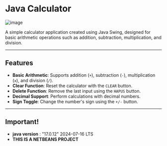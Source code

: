 # Java Calculator

![image](https://github.com/user-attachments/assets/fe32c2c9-a015-4ffc-8c2b-2667aa0fc14f)

A simple calculator application created using Java Swing, designed for basic arithmetic operations such as addition, subtraction, multiplication, and division.

---

## Features

- **Basic Arithmetic**: Supports addition (`+`), subtraction (`-`), multiplication (`x`), and division (`/`).
- **Clear Function**: Reset the calculator with the `CLEAR` button.
- **Delete Function**: Remove the last input using the `HAPUS` button.
- **Decimal Support**: Perform calculations with decimal numbers.
- **Sign Toggle**: Change the number's sign using the `+/-` button.

---

## Important!
- **java version** : "17.0.12" 2024-07-16 LTS
- **THIS IS A NETBEANS PROJECT**
